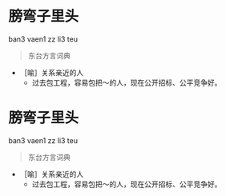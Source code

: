 # 膀弯子里头
ban3 vaen1 zz li3 teu
> 东台方言词典
- ［喻］关系亲近的人
  - 过去包工程，容易包把～的人，现在公开招标、公平竞争好。

# 膀弯子里头
ban3 vaen1 zz li3 teu
> 东台方言词典
- ［喻］关系亲近的人
  - 过去包工程，容易包把～的人，现在公开招标、公平竞争好。
